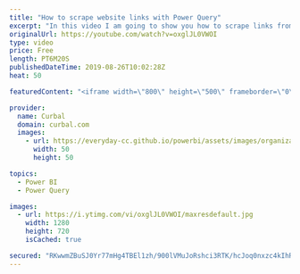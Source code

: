 ```yaml
---
title: "How to scrape website links with Power Query"
excerpt: "In this video I am going to show you how to scrape links from websites with a simple line of code. #curbal #powerquery #powerbi  The trick is from Chris blog here:https://blog.crossjoin.co.uk/2018/08/30/power-bi-extract-urls-web-page/ Here you can download all the pbix files: https://curbal.com/donwload-center"
originalUrl: https://youtube.com/watch?v=oxglJL0VWOI
type: video
price: Free
length: PT6M20S
publishedDateTime: 2019-08-26T10:02:28Z
heat: 50

featuredContent: "<iframe width=\"800\" height=\"500\" frameborder=\"0\" src=\"https://www.youtube.com/embed/oxglJL0VWOI\" allow=\"accelerometer; autoplay; encrypted-media; gyroscope; picture-in-picture\" allowfullscreen></iframe>"

provider:
  name: Curbal
  domain: curbal.com
  images:
    - url: https://everyday-cc.github.io/powerbi/assets/images/organizations/curbal.com-50x50.jpg
      width: 50
      height: 50

topics:
  - Power BI
  - Power Query

images:
  - url: https://i.ytimg.com/vi/oxglJL0VWOI/maxresdefault.jpg
    width: 1280
    height: 720
    isCached: true

secured: "RKwwmZBuSJ0Yr77mHg4TBEl1zh/900lVMuJoRshci3RTK/hcJoq0nxzc4kIhRUyznYxhIOZgvG82EgGRhuYtRE7NvD+l4LrIqcTZmbzxnJblUpLp2XYWGVWWrUqNiFQ0r5qhinDTu+5R9y/W+PcejWk7dTv4hWpfIOQHu6xG53jNwDB/Ad+nKh/AhAVw0nzdIXDyEBr7oPGSihnI9oyVF0gbH4odjVkOcZFOPDTKIjtrs37eKKj4CkbNpTvqseFcNyoM96sUA2NO02BaxwhAydiR3xaQ4L/iz1530wjt1rvO7QdWleuKWBGxkfCoabjKJaAnXoBj/TkEFJDRhroWIBMZCDqZRiPybB9zxje8K1OgthvN3/+420eHZJhd+F7V9yGQEAYP8i2N7l7+r+kone/ZErOgWibYxprUKWu/Gjk=;plFjiC4QVBYlWWm0Fa72uQ=="
---
```


